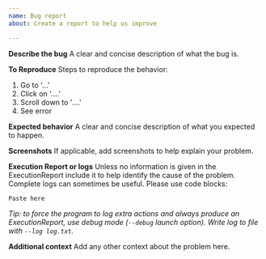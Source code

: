 ```yaml
---
name: Bug report
about: Create a report to help us improve

---
```


**Describe the bug**
A clear and concise description of what the bug is.

**To Reproduce**
Steps to reproduce the behavior:
1. Go to '...'
2. Click on '....'
3. Scroll down to '....'
4. See error

**Expected behavior**
A clear and concise description of what you expected to happen.

**Screenshots**
If applicable, add screenshots to help explain your problem.

**Execution Report or logs**
Unless no information is given in the ExecutionReport include it to help identify the cause of the problem. Complete logs can sometimes be useful. Please use code blocks:
```
Paste here
```
*Tip: to force the program to log extra actions and always produce an ExecutionReport, use debug mode (`--debug` launch option). Write log to file with `--log log.txt`.*

**Additional context**
Add any other context about the problem here.
